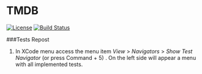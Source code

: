 TMDB
====
[![License](https://img.shields.io/badge/license-MIT-green.svg?style=flat)](https://github.com/fastlane/fastlane/blob/master/scan/LICENSE)
[![Build Status](https://travis-ci.org/minubia/SwiftKeychain.svg?branch=master)](https://travis-ci.org/dedeexe/tmdb_example/)

###Tests Repost
1. In XCode menu access the menu item *View* > *Navigators* > *Show Test Navigator* (or press Command + 5) . On the left side will appear a menu with all implemented tests.

